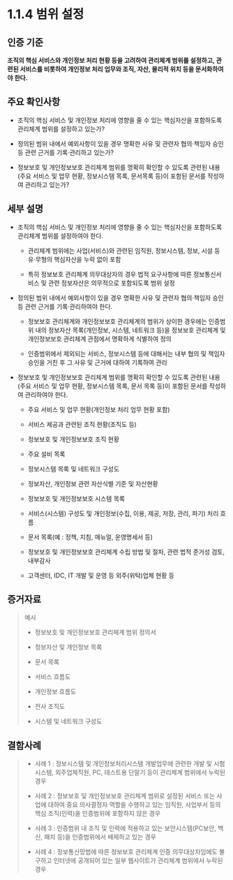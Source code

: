 # 1.1.4 범위 설정

## 인증 기준

**조직의 핵심 서비스와 개인정보 처리 현황 등을 고려하여 관리체계 범위를 설정하고, 관련된 서비스를 비롯하여 개인정보 처리 업무와 조직, 자산, 물리적 위치 등을 문서화하여야 한다.**

## 주요 확인사항

- 조직의 핵심 서비스 및 개인정보 처리에 영향을 줄 수 있는 핵심자산을 포함하도록 관리체계 범위를 설정하고 있는가?

- 정의된 범위 내에서 예외사항이 있을 경우 명확한 사유 및 관련자 협의·책임자 승인 등 관련 근거를 기록·관리하고 있는가?

- 정보보호 및 개인정보보호 관리체계 범위를 명확히 확인할 수 있도록 관련된 내용(주요 서비스 및 업무 현황, 정보시스템 목록, 문서목록 등)이 포함된 문서를 작성하여 관리하고 있는가?

## 세부 설명

- 조직의 핵심 서비스 및 개인정보 처리에 영향을 줄 수 있는 핵심자산을 포함하도록 관리체계 범위를 설정하여야 한다.

    - 관리체계 범위에는 사업(서비스)와 관련된 임직원, 정보시스템, 정보, 시설 등 유·무형의 핵심자산을 누락 없이 포함

    - 특히 정보보호 관리체계 의무대상자의 경우 법적 요구사항에 따른 정보통신서비스 및 관련 정보자산은 의무적으로 포함되도록 범위 설정

- 정의된 범위 내에서 예외사항이 있을 경우 명확한 사유 및 관련자 협의·책임자 승인 등 관련 근거를 기록·관리하여야 한다.

    - 정보보호 관리체계와 개인정보보호 관리체계의 범위가 상이한 경우에는 인증범위 내의 정보자산 목록(개인정보, 시스템, 네트워크 등)을 정보보호 관리체계 및 개인정보보호 관리체계 관점에서 명확하게 식별하여 정의

    - 인증범위에서 제외되는 서비스, 정보시스템 등에 대해서는 내부 협의 및 책임자 승인을 거친 후 그 사유 및 근거에 대하여 기록하여 관리

- 정보보호 및 개인정보보호 관리체계 범위를 명확히 확인할 수 있도록 관련된 내용(주요 서비스 및 업무 현황, 정보시스템 목록, 문서 목록 등)이 포함된 문서를 작성하여 관리하여야 한다.

    - 주요 서비스 및 업무 현황(개인정보 처리 업무 현황 포함)

    - 서비스 제공과 관련된 조직 현황(조직도 등)

    - 정보보호 및 개인정보보호 조직 현황

    - 주요 설비 목록

    - 정보시스템 목록 및 네트워크 구성도

    - 정보자산, 개인정보 관련 자산식별 기준 및 자산현황

    - 정보보호 및 개인정보보호 시스템 목록

    - 서비스(시스템) 구성도 및 개인정보(수집, 이용, 제공, 저장, 관리, 파기) 처리 흐름

    - 문서 목록(예 : 정책, 지침, 매뉴얼, 운영명세서 등)

    - 정보보호 및 개인정보보호 관리체계 수립 방법 및 절차, 관련 법적 준거성 검토, 내부감사

    - 고객센터, IDC, IT 개발 및 운영 등 외주(위탁)업체 현황 등

## 증거자료

> 예시
>
> - 정보보호 및 개인정보보호 관리체계 범위 정의서
>
> - 정보자산 및 개인정보 목록
>
> - 문서 목록
>
> - 서비스 흐름도
>
> - 개인정보 흐름도
>
> - 전사 조직도
>
> - 시스템 및 네트워크 구성도

## 결함사례

> - 사례 1 : 정보시스템 및 개인정보처리시스템 개발업무에 관련한 개발 및 시험 시스템, 외주업체직원, PC, 테스트용 단말기 등이 관리체계 범위에서 누락된 경우
>
> - 사례 2 : 정보보호 및 개인정보보호 관리체계 범위로 설정된 서비스 또는 사업에 대하여 중요 의사결정자 역할을 수행하고 있는 임직원, 사업부서 등의 핵심 조직(인력)을 인증범위에 포함하지 않은 경우
>
> - 사례 3 : 인증범위 내 조직 및 인력에 적용하고 있는 보안시스템(PC보안, 백신, 패치 등)을 인증범위에서 배제하고 있는 경우
>
> - 사례 4 : 정보통신망법에 따른 정보보호 관리체계 인증 의무대상자임에도 불구하고 인터넷에 공개되어 있는 일부 웹사이트가 관리체계 범위에서 누락된 경우
